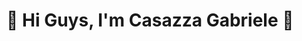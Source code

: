 <h1>👋 Hi Guys, I'm Casazza Gabriele 👋</h1>



<!---
CasazzaGabriele/CasazzaGabriele is a ✨ special ✨ repository because its `README.md` (this file) appears on your GitHub profile.
You can click the Preview link to take a look at your changes.
--->
